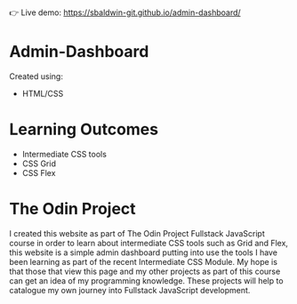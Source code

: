 :point_right: Live demo: https://sbaldwin-git.github.io/admin-dashboard/

# Admin-Dashboard

Created using:

- HTML/CSS

# Learning Outcomes

- Intermediate CSS tools
- CSS Grid
- CSS Flex

# The Odin Project

I created this website as part of The Odin Project Fullstack JavaScript course in order to learn about intermediate CSS tools such as Grid and Flex, this website is a simple admin dashboard putting into use the tools I have been learning as part of the recent Intermediate CSS Module.
My hope is that those that view this page and my other projects as part of this course can get an idea of my programming knowledge. These projects will help to catalogue my own journey into Fullstack JavaScript development.
